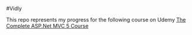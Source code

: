 #Vidly

This repo represents my progress for the following course on Udemy [The Complete ASP.Net MVC 5 Course](https://www.udemy.com/the-complete-aspnet-mvc-5-course/)
